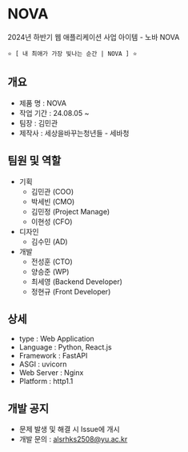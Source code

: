 # NOVA
2024년 하반기 웹 애플리케이션 사업 아이템 - 노바 NOVA

    ⭐️ [ 내 최애가 가장 빛나는 순간 | NOVA ] ⭐️   


## 개요
 - 제품 명 : NOVA
 - 작업 기간 : 24.08.05 ~ 
 - 팀장 : 김민관
 - 제작사 : 세상을바꾸는청년들 - 세바청
  
## 팀원 및 역할
  + 기획
    + 김민관 (COO)
    + 박세빈 (CMO)
    + 김민정 (Project Manage)
    + 이현성 (CFO)
  + 디자인
    + 김수민 (AD)
  + 개발
    + 전성훈 (CTO)
    + 양승준 (WP)
    + 최세영 (Backend Developer)
    + 정현규 (Front Developer)

## 상세
 - type : Web Application
 - Language : Python, React.js
 - Framework : FastAPI
 - ASGI : uvicorn
 - Web Server : Nginx
 - Platform : http1.1
 
## 개발 공지
 - 문제 발생 및 해결 시 Issue에 개시
 - 개발 문의 : alsrhks2508@yu.ac.kr
